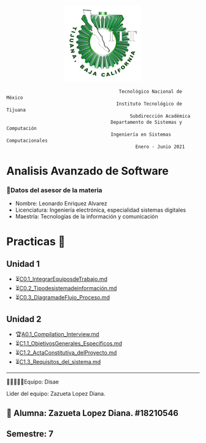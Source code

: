 <p align="center">
       <img alt="Logo" src="https://github.com/ZazuetaDiana/Analisis-Avanzado-de-Software./blob/main/Imagenes/logo_ITT1.png" width=200 height=200>   
</p>

                                             Tecnológico Nacional de México
                                            Instituto Tecnológico de Tijuana
                                                 Subdirección Académica
                                          Departamento de Sistemas y Computación
                                          Ingeniería en Sistemas Computacionales
                                                   Enero - Junio 2021
 
# Analisis Avanzado de Software
### 👔Datos del asesor de la materia

- Nombre: Leonardo Enriquez Alvarez
- Licenciatura: Ingeniería electrónica, especialidad sistemas digitales
- Maestría: Tecnologías de la información y comunicación

# Practicas 📝
## Unidad 1
  - ⏳[C0.1_IntegrarEquiposdeTrabajo.md](U1/C0.1_IntegrarEquiposdeTrabajo_ZazuetaLopezDiana.md)
  - ⏳[C0.2_Tipodesistemadeinformación.md](U1/C0.2_Tipodesistemadeinformación_ZazuetaLopezDiana.md)
  - ⏳[C0.3_DiagramadeFlujo_Proceso.md](U1/C0.3_DiagramadeFlujo_Proceso_ZazuetaLopezDiana.md)
## Unidad 2
  - 🏆[A0.1_Compilation_Interview.md](U1/A0.1_Compilation_Interview_ZazuetaDiana2.0.md)
  - ⏳[C1.1_ObjetivosGenerales_Especificos.md](U1/C1.1_ObjetivosGenerales_Especificos_ZazuetaDiana.md)
  - ⏳[C1.2_ActaConstitutiva_delProyecto.md](U1/C1.2_ActaConstitutiva_delProyecto_ZazuetaDiana.md)
  - ⏳[C1.3_Requisitos_del_sistema.md](U1/C1.3_Requisitos_del_sistema_ZazuetaDiana.md)


----
 👩👩🏼👦👦Equipo: Disae
 
 Lider del equipo: Zazueta Lopez Diana.


## 📝 Alumna: Zazueta Lopez Diana.   #18210546
Semestre: 7
-----

